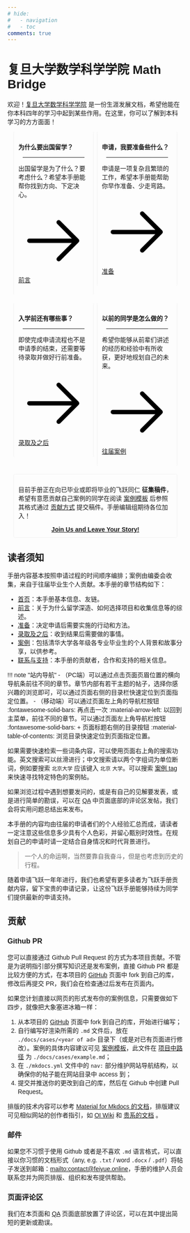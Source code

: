 ```yaml
---
# hide:
#   - navigation
#   - toc
comments: true
---
```


# 复旦大学数学科学学院 Math Bridge


<style>
* {
  box-sizing: border-box;
}
body {
  font-family: Arial, Helvetica, sans-serif;
}
hr.narrow {margin: 0 10px}
/* 并排浮动两列 */
.column {
  float: left;
  width: 50%;
  padding: 0 5px;
}
.fullcolumn {
  float: left;
  width: 100%;
  padding: 0 5px;
}


/* 删除多余的左右边距，由于填充 */
.row {margin: 0 10px; margin-bottom: 20px;}

/* 清除列后的浮点数 */
.row:after {
  content: "";
  display: table;
  clear: both;
}

/* 响应列 */
@media screen and (max-width: 600px) {
  .column {
    width: 100%;
    display: block;
    margin-bottom: 20px;
  }
}

/* 设置计数器卡片的样式 */
.card {
  box-shadow: 0 0px 3px 0 rgba(128, 128, 128, 0.2);
  padding: 10px;
  transition: 0.3s;
  /* text-align: center; */
  /* background-color: #ffffff; */
  border-radius: 2px;
}
.card:hover {
  box-shadow: 0 8px 16px 0 rgba(128, 128, 128, 0.2);
}
.container {
  padding: 5px 5px;
}
</style>

欢迎！[复旦大学数学科学学院](https://wentlyu.github.io/mathbridge/) 是一份生涯发展文档，希望他能在你本科四年的学习中起到某些作用。在这里，你可以了解到本科学习的方方面面！


<div class="row">
  <div class="column">
    <div class="card">
      <p><strong>为什么要出国留学？</strong></p>
      <hr class = "narrow">
      <p>出国留学是为了什么？要考虑什么？希望本手册能帮你找到方向、下定决心。</p>
      <p><a href="./preface/why"><span class="twemoji"><svg xmlns="http://www.w3.org/2000/svg" viewBox="0 0 24 24"><path d="M13.22 19.03a.75.75 0 0 1 0-1.06L18.19 13H3.75a.75.75 0 0 1 0-1.5h14.44l-4.97-4.97a.749.749 0 0 1 .326-1.275.749.749 0 0 1 .734.215l6.25 6.25a.75.75 0 0 1 0 1.06l-6.25 6.25a.75.75 0 0 1-1.06 0Z"></path></svg></span> 前言</a></p>
    </div>
  </div>

  <div class="column">
    <div class="card">
      <p><strong>申请，我要准备些什么？</strong></p>
      <hr class = "narrow">
      <p>申请是一项复杂且繁琐的工作，希望本手册能帮助你早作准备、少走弯路。</p>
      <p><a href="./prepare"><span class="twemoji"><svg xmlns="http://www.w3.org/2000/svg" viewBox="0 0 24 24"><path d="M13.22 19.03a.75.75 0 0 1 0-1.06L18.19 13H3.75a.75.75 0 0 1 0-1.5h14.44l-4.97-4.97a.749.749 0 0 1 .326-1.275.749.749 0 0 1 .734.215l6.25 6.25a.75.75 0 0 1 0 1.06l-6.25 6.25a.75.75 0 0 1-1.06 0Z"></path></svg></span> 准备</a></p>
    </div>
  </div>
</div>
<div class="row">
  <div class="column">
    <div class="card">
      <p><strong>入学前还有哪些事？</strong></p>
      <hr class = "narrow">
      <p>即使完成申请流程也不是申请季的结束，还需要等待录取并做好行前准备。</p>
      <p><a href="./afterad"><span class="twemoji"><svg xmlns="http://www.w3.org/2000/svg" viewBox="0 0 24 24"><path d="M13.22 19.03a.75.75 0 0 1 0-1.06L18.19 13H3.75a.75.75 0 0 1 0-1.5h14.44l-4.97-4.97a.749.749 0 0 1 .326-1.275.749.749 0 0 1 .734.215l6.25 6.25a.75.75 0 0 1 0 1.06l-6.25 6.25a.75.75 0 0 1-1.06 0Z"></path></svg></span> 录取及之后</a></p>
    </div>
  </div>

  <div class="column">
    <div class="card">
      <p><strong>以前的同学是怎么做的？</strong></p>
      <hr class = "narrow">
      <p>希望你能够从前辈们讲述的经历和经验中有所收获，更好地规划自己的未来。</p>
      <p><a href="./cases"><span class="twemoji"><svg xmlns="http://www.w3.org/2000/svg" viewBox="0 0 24 24"><path d="M13.22 19.03a.75.75 0 0 1 0-1.06L18.19 13H3.75a.75.75 0 0 1 0-1.5h14.44l-4.97-4.97a.749.749 0 0 1 .326-1.275.749.749 0 0 1 .734.215l6.25 6.25a.75.75 0 0 1 0 1.06l-6.25 6.25a.75.75 0 0 1-1.06 0Z"></path></svg></span> 往届案例</a></p>
    </div>
  </div>
</div>
<div class="row">
  <div class="fullcolumn">
    <div class="card">
        <p>目前手册正在向已毕业或即将毕业的飞跃同仁 <strong>征集稿件</strong>，希望有意愿贡献自己案例的同学在阅读 <a href="cases/example/">案例模板</a> 后参照其格式通过 <a href="#2">贡献方式</a> 提交稿件。手册编辑组期待各位加入！</p>
        <div align="center"><a class="md-button" href="./cases/example"><strong>Join Us and Leave Your Story!</strong></a></div>
    </div>
  </div>
</div>




## 读者须知

手册内容基本按照申请过程的时间顺序编排；案例由编委会收集，来自于往届毕业生个人贡献。本手册的章节结构如下：

- [首页](../)：本手册基本信息、友链。
- [前言](preface/why/)：关于为什么留学深造、如何选择项目和收集信息等的综述。
- [准备](prepare)：决定申请后需要实施的行动和方法。
- [录取及之后](afterad)：收到结果后需要做的事情。
- [案例](cases)：包括清华大学各年级各专业毕业生的个人背景和故事分享，以供参考。
- [联系与支持](contact/support/)：本手册的贡献者，合作和支持的相关信息。
<!-- - [招生信息](ad)：包括一些项目或课题组的招生广告、要求和指引。 -->

!!! note "站内导航"
    -   （PC端）可以通过点击页面页眉位置的横向导航条前往不同的章节。章节内部有若干主题的帖子，选择你感兴趣的浏览即可，可以通过页面右侧的目录栏快速定位到页面指定位置。
    -   （移动端）可以通过页面左上角的导航栏按钮 :fontawesome-solid-bars: 再点击一次 :material-arrow-left: 以回到主菜单，前往不同的章节。可以通过页面左上角导航栏按钮 :fontawesome-solid-bars: + 页面标题右侧的目录按钮 :material-table-of-contents: 浏览目录快速定位到页面指定位置。

如果需要快速检索一些词条内容，可以使用页面右上角的搜索功能。英文搜索可以丝滑进行；中文搜索请以两个字组词为单位断词，例如要搜索 `北京大学` 应该键入 `北京` `大学`。可以搜索 [案例 tag](cases/tags) 来快速寻找特定特色的案例帖。

如果浏览过程中遇到想要发问的，或是有自己的见解要发表，或是进行简单的勘误，可以在 [QA](main/qa/) 中页面底部的评论区发帖，我们会将实用问题总结出来发布。

本手册的内容均由往届的申请者们的个人经验汇总而成，请读者一定注意这些信息多少具有个人色彩，并留心甄别时效性。在规划自己的申请时请一定结合自身情况和时代背景进行。

> 一个人的命运啊，当然要靠自我奋斗，但是也考虑到历史的行程。

随着申请飞跃一年年进行，我们也希望有更多读者为飞跃手册贡献内容，留下宝贵的申请记录，让这份飞跃手册能够持续为同学们提供最新的申请支持。


## 贡献

### Github PR

您可以直接通过 Github Pull Request 的方式为本项目贡献。不管是为说明指引部分撰写知识还是发布案例，直接 Github PR 都是比较方便的方式，在本项目的 [GitHub](https://github.com/THU-feiyue/THU-feiyue) 页面中 fork 到自己的库，修改后再提交 PR，我们会在检查通过后发布在页面内。

如果您计划直接以网页的形式发布你的案例信息，只需要做如下四步，就像把大象塞进冰箱一样：

1.  从本项目的 [GitHub](https://github.com/THU-feiyue/THU-feiyue) 页面中 fork 到自己的库，开始进行编写；
2.  自行编写好渲染所需的 `.md` 文件后，放在 `./docs/cases/<year of ad>` 目录下（或是对已有页面进行修改）。案例的具体内容建议可见 [案例模板](cases/example)，此文件在 [项目中路径](https://github.com/THU-feiyue/THU-feiyue/blob/main/docs/cases/example.md) 为 `./docs/cases/example.md`；
3.  在 `./mkdocs.yml` 文件中的 `nav:` 部分维护网站导航结构，以确保你的帖子能在网站目录中 access 到；
4.  提交并推送你的更改到自己的库，然后在 Github 中创建 Pull Request。

排版的技术内容可以参考 [Material for Mkdocs 的文档](https://squidfunk.github.io/mkdocs-material/)，排版建议可见相似网站的创作者指引，如 [OI Wiki](https://oi-wiki.org/intro/format/) 和 [贵系的文档](https://docs.net9.org/notes/editor/) 。

### 邮件

如果您不习惯于使用 Github 或者是不喜欢 `.md` 语言格式，可以直接以你习惯的文档形式（any, e.g. `.txt` / word `.docx` / `.pdf`）将帖子发送到邮箱：<mailto:contact@feiyue.online>，手册的维护人员会联系您并为网页排版、组织和发布提供帮助。

### 页面评论区

我们在本页面和 [QA](main/qa/) 页面底部放置了评论区，可以在其中提出简短的更新或勘误。

